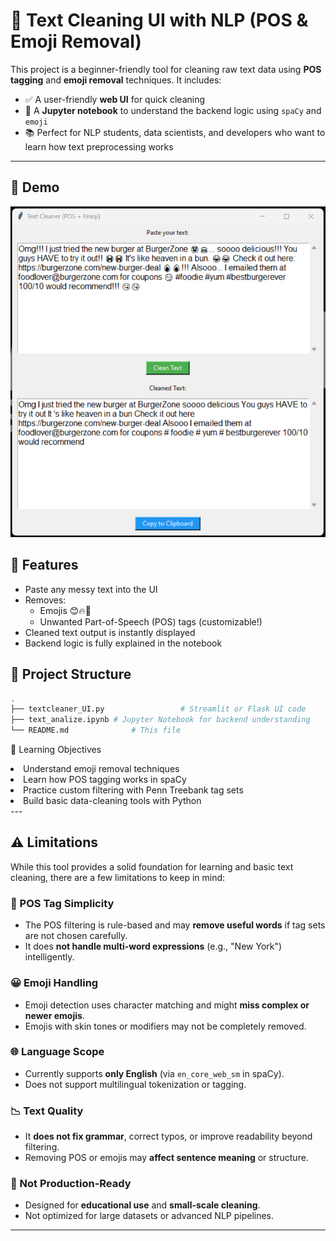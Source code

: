 # 🧹 Text Cleaning UI with NLP (POS & Emoji Removal)

This project is a beginner-friendly tool for cleaning raw text data using **POS tagging** and **emoji removal** techniques. It includes:

- ✅ A user-friendly **web UI** for quick cleaning
- 🧠 A **Jupyter notebook** to understand the backend logic using `spaCy` and `emoji`
- 📚 Perfect for NLP students, data scientists, and developers who want to learn how text preprocessing works

---

## 📸 Demo

![demo gif or screenshot placeholder](UI.png)

## 🚀 Features

- Paste any messy text into the UI
- Removes:
  - Emojis 😊🔥🍔
  - Unwanted Part-of-Speech (POS) tags (customizable!)
- Cleaned text output is instantly displayed
- Backend logic is fully explained in the notebook

## 📁 Project Structure

```bash
.
├── textcleaner_UI.py                 # Streamlit or Flask UI code
├── text_analize.ipynb # Jupyter Notebook for backend understanding
└── README.md              # This file
```

🧠 Learning Objectives
<li>Understand emoji removal techniques</li>
<li>Learn how POS tagging works in spaCy</li>
<li>Practice custom filtering with Penn Treebank tag sets</li>
<li>Build basic data-cleaning tools with Python</li>
---

## ⚠️ Limitations

While this tool provides a solid foundation for learning and basic text cleaning, there are a few limitations to keep in mind:
### 🧱 POS Tag Simplicity
- The POS filtering is rule-based and may **remove useful words** if tag sets are not chosen carefully.
- It does **not handle multi-word expressions** (e.g., "New York") intelligently.
### 😀 Emoji Handling
- Emoji detection uses character matching and might **miss complex or newer emojis**.
- Emojis with skin tones or modifiers may not be completely removed.
### 🌐 Language Scope
- Currently supports **only English** (via `en_core_web_sm` in spaCy).
- Does not support multilingual tokenization or tagging.
### 📉 Text Quality
- It **does not fix grammar**, correct typos, or improve readability beyond filtering.
- Removing POS or emojis may **affect sentence meaning** or structure.
### 🧪 Not Production-Ready
- Designed for **educational use** and **small-scale cleaning**.
- Not optimized for large datasets or advanced NLP pipelines.

---




